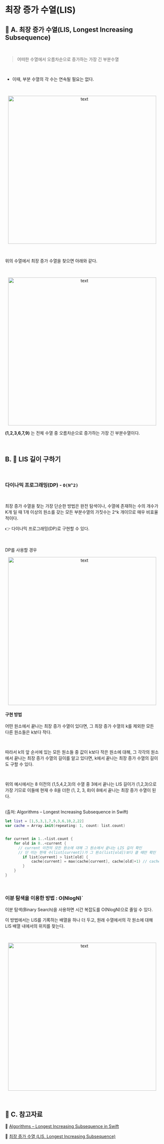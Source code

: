 # 최장 증가 수열(LIS)

## 📌 A. 최장 증가 수열(LIS, Longest Increasing Subsequence)

<br/>

> 어떠한 수열에서 오름차순으로 증가하는 가장 긴 부분수열

<br>

- 이때, 부분 수열의 각 수는 연속될 필요는 없다.

<br/>

<p align="center">
  <img src="https://img1.daumcdn.net/thumb/R1280x0/?scode=mtistory2&fname=https%3A%2F%2Fblog.kakaocdn.net%2Fdn%2FJtQq4%2FbtqTwXP8poI%2FWo3hu2CPKXwHZi1TmbNM6k%2Fimg.png" alt="text" width="485" />
</p>

<br/>

위의 수열에서 최장 증가 수열을 찾으면 아래와 같다.

<br/>

<p align="center">
  <img src="https://img1.daumcdn.net/thumb/R1280x0/?scode=mtistory2&fname=https%3A%2F%2Fblog.kakaocdn.net%2Fdn%2FdkyQPQ%2FbtqTrSCbFPo%2FDHpAiu10JTnVWgMYTDl1lk%2Fimg.png" alt="text" width="485" />

**(1,2,3,6,7,9)** 는 전체 수열 중 오름차순으로 증가하는 가장 긴 부분수열이다.

<br/>

## B. 📌 LIS 길이 구하기

<br/>

### 다이나믹 프로그래밍(DP) - `O(N^2)`

<br/>

최장 증가 수열을 찾는 가장 단순한 방법은 완전 탐색이나, 수열에 존재하는 수의 개수가 K개 일 때 1개 이상의 원소를 갖는 모든 부분수열의 가짓수는 2^k 개이므로 매우 비효율적이다.

👉 다이나믹 프로그래밍(DP)로 구현할 수 있다.

<br/>

DP를 사용할 경우

<p align="center">
  <img src="https://img1.daumcdn.net/thumb/R1280x0/?scode=mtistory2&fname=https%3A%2F%2Fblog.kakaocdn.net%2Fdn%2F03S68%2FbtqTyCrck0y%2F2MgugIB7ZT2Y6wUgYBBVqK%2Fimg.png" alt="text" width="485" />
</p>

#### 구현 방법

어떤 원소에서 끝나는 최장 증가 수열이 있다면, 그 최장 증가 수열의 k를 제외한 모든 다른 원소들은 k보다 작다.

<br/>

따라서 k의 앞 순서에 있는 모든 원소들 중 값이 k보다 작은 원소에 대해, 그 각각의 원소에서 끝나는 최장 증가 수열의 길이를 알고 있다면, k에서 끝나는 최장 증가 수열의 길이도 구할 수 있다.

<br/>

위의 예시에서는 8 이전의 (1,5,4,2,3)의 수열 중 3에서 끝나는 LIS 길이가 (1,2,3)으로 가장 기므로 이들에 현재 수 8을 더한 (1, 2, 3, 8)이 8에서 끝나는 최장 증가 수열이 된다.

<br/>
(출처: Algorithms – Longest Increasing Subsequence in Swift)

```Swift
let list = [1,5,3,1,7,9,3,6,10,2,22]
var cache = Array.init(repeating: 1, count: list.count)


for current in 1..<list.count {
    for old in 0..<current {
      // current 이전의 모든 원소에 대해 그 원소에서 끝나는 LIS 길이 확인
      // 단 이는 현재 수(list[current])가 그 원소(list[old])보다 클 때만 확인
        if list[current] > list[old] {
            cache[current] = max(cache[current], cache[old]+1) // cache[old]+1 : 이전 원소에서 끝나는 LIS에 현재 수를 붙인 새 LIS 길이
        }
    }
}
```

<br>

### 이분 탐색을 이용한 방법 : O(NlogN)`

이분 탐색(Binary Search)을 사용하면 시간 복잡도를 O(NlogN)으로 줄일 수 있다.

이 방법에서는 LIS를 기록하는 배열을 하나 더 두고, 원래 수열에서의 각 원소에 대해 LIS 배열 내에서의 위치를 찾는다.

<br/>

<p align="center">
  <img src="https://velog.velcdn.com/images%2Fseho100%2Fpost%2Fce83ccec-524d-4a82-a481-650069328237%2F%E1%84%89%E1%85%B3%E1%84%8F%E1%85%B3%E1%84%85%E1%85%B5%E1%86%AB%E1%84%89%E1%85%A3%E1%86%BA%202021-07-26%20%E1%84%8B%E1%85%A9%E1%84%92%E1%85%AE%202.52.12.png" alt="text" width="485" />
</p>

<br/>

## 📌 C. 참고자료

🔗 [Algorithms – Longest Increasing Subsequence in Swift](https://holyswift.app/algorithms-longest-increasing-subsequence-in-swift/)

🔗 [최장 증가 수열 (LIS, Longest Increasing Subsequence)](https://4legs-study.tistory.com/106)
